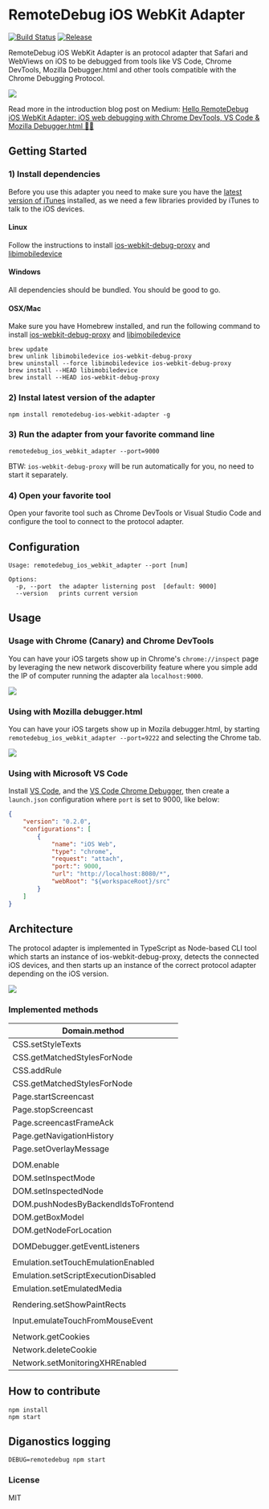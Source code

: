 # RemoteDebug iOS WebKit Adapter

[![Build Status](https://travis-ci.org/RemoteDebug/remotedebug-ios-webkit-adapter.svg?branch=master)](https://travis-ci.org/RemoteDebug/remotedebug-ios-webkit-adapter) <a href="https://github.com/RemoteDebug/remotedebug-ios-webkit-adapter/releases"><img src="https://img.shields.io/github/release/RemoteDebug/remotedebug-ios-webkit-adapter.svg" alt="Release"></a>

RemoteDebug iOS WebKit Adapter is an protocol adapter that Safari and WebViews on iOS to be debugged from tools like VS Code, Chrome DevTools, Mozilla Debugger.html and other tools compatible with the Chrome Debugging Protocol.

![](.readme/overview.png)

Read more in the introduction blog post on Medium: [Hello RemoteDebug iOS WebKit Adapter: iOS web debugging with Chrome DevTools, VS Code & Mozilla Debugger.html 📡📱](https://medium.com/@auchenberg/hello-remotedebug-ios-webkit-adapter-ios-web-debugging-with-chrome-devtools-vs-code-mozilla-2a8553df7465)

## Getting Started

### 1) Install dependencies

Before you use this adapter you need to make sure you have the [latest version of iTunes](http://www.apple.com/itunes/download/) installed, as we need a few libraries provided by iTunes to talk to the iOS devices.

#### Linux

Follow the instructions to install [ios-webkit-debug-proxy](https://github.com/google/ios-webkit-debug-proxy#installation)  and [libimobiledevice](https://github.com/libimobiledevice/libimobiledevice)

#### Windows
All dependencies should be bundled. You should be good to go.

#### OSX/Mac
Make sure you have Homebrew installed, and run the following command to install [ios-webkit-debug-proxy](https://github.com/google/ios-webkit-debug-proxy) and [libimobiledevice](https://github.com/libimobiledevice/libimobiledevice)

```
brew update
brew unlink libimobiledevice ios-webkit-debug-proxy
brew uninstall --force libimobiledevice ios-webkit-debug-proxy
brew install --HEAD libimobiledevice
brew install --HEAD ios-webkit-debug-proxy
```

### 2) Instal latest version of the adapter

```
npm install remotedebug-ios-webkit-adapter -g
```

### 3) Run the adapter from your favorite command line

```
remotedebug_ios_webkit_adapter --port=9000
```

BTW: `ios-webkit-debug-proxy` will be run automatically for you, no need to start it separately.

### 4) Open your favorite tool

Open your favorite tool such as Chrome DevTools or Visual Studio Code and configure the tool to connect to the protocol adapter.

## Configuration

```
Usage: remotedebug_ios_webkit_adapter --port [num]

Options:
  -p, --port  the adapter listerning post  [default: 9000]
  --version   prints current version

```

## Usage
### Usage with Chrome (Canary) and Chrome DevTools

You can have your iOS targets show up in Chrome's `chrome://inspect` page by leveraging the new network discoverbility feature where you simple add the IP of computer running the adapter ala `localhost:9000`.

![](.readme/chrome_inspect.png)

### Using with Mozilla debugger.html

You can have your iOS targets show up in Mozila debugger.html, by starting `remotedebug_ios_webkit_adapter --port=9222` and selecting the Chrome tab.

![](.readme/debugger_html.png)

### Using with Microsoft VS Code

Install [VS Code](https:/code.visualstudio.com), and the [VS Code Chrome Debugger](https://marketplace.visualstudio.com/items?itemName=msjsdiag.debugger-for-chrome), then create a `launch.json` configuration where `port` is set to 9000, like below:

```json
{
    "version": "0.2.0",
    "configurations": [
        {
            "name": "iOS Web",
            "type": "chrome",
            "request": "attach",
            "port:": 9000,
            "url": "http://localhost:8080/*",
            "webRoot": "${workspaceRoot}/src"
        }
    ]
}
```

## Architecture
The protocol adapter is implemented in TypeScript as Node-based CLI tool which starts an instance of ios-webkit-debug-proxy, detects the connected iOS devices, and then starts up an instance of the correct protocol adapter depending on the iOS version.

![](.readme/architecture.png)

### Implemented methods

| Domain.method                              |
|--------------------------------------------|
| CSS.setStyleTexts                          |
| CSS.getMatchedStylesForNode                |
| CSS.addRule                                |
| CSS.getMatchedStylesForNode                |
| Page.startScreencast                       |
| Page.stopScreencast                        |
| Page.screencastFrameAck                    |
| Page.getNavigationHistory                  |
| Page.setOverlayMessage                     |
|                                            |
| DOM.enable                                 |
| DOM.setInspectMode                         |
| DOM.setInspectedNode                       |
| DOM.pushNodesByBackendIdsToFrontend        |
| DOM.getBoxModel                            |
| DOM.getNodeForLocation                     |
|                                            |
| DOMDebugger.getEventListeners              |
|                                            |
| Emulation.setTouchEmulationEnabled         |
| Emulation.setScriptExecutionDisabled       |
| Emulation.setEmulatedMedia                 |
|                                            |
| Rendering.setShowPaintRects                |
|                                            |
| Input.emulateTouchFromMouseEvent           |
|                                            |
| Network.getCookies                         |
| Network.deleteCookie                       |
| Network.setMonitoringXHREnabled            |

## How to contribute

```
npm install
npm start
```

## Diganostics logging

```
DEBUG=remotedebug npm start
```

### License
MIT
